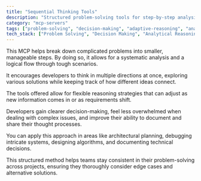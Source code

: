 ```yaml
---
title: "Sequential Thinking Tools"
description: "Structured problem-solving tools for step-by-step analysis, branching thoughts, and adaptive reasoning in complex decision-making."
category: "mcp-servers"
tags: ["problem-solving", "decision-making", "adaptive-reasoning", "analytical-tools", "complex-systems"]
tech_stack: ["Problem Solving", "Decision Making", "Analytical Reasoning", "Structured Thinking", "Complex Systems Analysis"]
---
```


This MCP helps break down complicated problems into smaller, manageable steps. By doing so, it allows for a systematic analysis and a logical flow through tough scenarios.

It encourages developers to think in multiple directions at once, exploring various solutions while keeping track of how different ideas connect. 

The tools offered allow for flexible reasoning strategies that can adjust as new information comes in or as requirements shift.

Developers gain clearer decision-making, feel less overwhelmed when dealing with complex issues, and improve their ability to document and share their thought processes.

You can apply this approach in areas like architectural planning, debugging intricate systems, designing algorithms, and documenting technical decisions.

This structured method helps teams stay consistent in their problem-solving across projects, ensuring they thoroughly consider edge cases and alternative solutions.